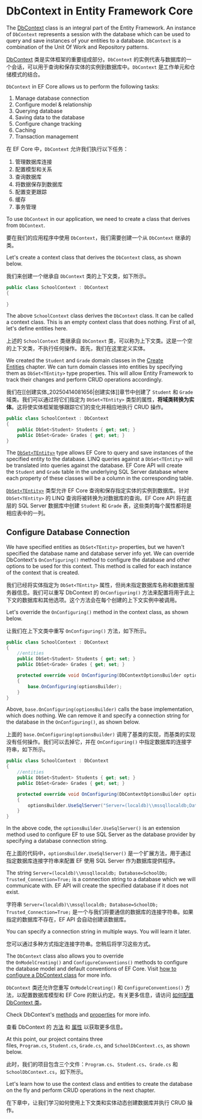 # DbContext in Entity Framework Core

The [DbContext](https://learn.microsoft.com/en-us/dotnet/api/microsoft.entityframeworkcore.dbcontext) class is an integral part of the Entity Framework. An instance of `DbContext` represents a session with the database which can be used to query and save instances of your entities to a database. `DbContext` is a combination of the Unit Of Work and Repository patterns.

[DbContext](https://learn.microsoft.com/en-us/dotnet/api/microsoft.entityframeworkcore.dbcontext) 类是实体框架的重要组成部分。`DbContext` 的实例代表与数据库的一个会话，可以用于查询和保存实体的实例到数据库中。`DbContext` 是工作单元和仓储模式的结合。

`DbContext` in EF Core allows us to perform the following tasks:

1.  Manage database connection
2.  Configure model & relationship
3.  Querying database
4.  Saving data to the database
5.  Configure change tracking
6.  Caching
7.  Transaction management

在 EF Core 中，`DbContext` 允许我们执行以下任务：

1. 管理数据库连接
2. 配置模型和关系
3. 查询数据库
4. 将数据保存到数据库
5. 配置变更跟踪
6. 缓存
7. 事务管理

To use `DbContext` in our application, we need to create a class that derives from `DbContext`.

要在我们的应用程序中使用 `DbContext`，我们需要创建一个从 `DbContext` 继承的类。

Let's create a context class that derives the `DbContext` class, as shown below.

我们来创建一个继承自 `DbContext` 类的上下文类，如下所示。

```csharp
public class SchoolContext : DbContext
{   
  
} 

```

The above `SchoolContext` class derives the `DbContext` class. It can be called a context class. This is an empty context class that does nothing. First of all, let's define entities here.

上述的 `SchoolContext` 类继承自 `DbContext` 类，可以称为上下文类。这是一个空的上下文类，不执行任何操作。首先，我们在这里定义实体。

We created the `Student` and `Grade` domain classes in the [Create Entities](https://www.entityframeworktutorial.net/efcore/create-entities.aspx) chapter. We can turn domain classes into entities by specifying them as `DbSet<TEntity>` type properties. This will allow Entity Framework to track their changes and perform CRUD operations accordingly.

我们在[[创建实体_20250414081656|创建实体]]章节中创建了 `Student` 和 `Grade` 域类。我们可以通过将它们指定为 `DbSet<TEntity>` 类型的属性，**将域类转换为实体**。这将使实体框架能够跟踪它们的变化并相应地执行 CRUD 操作。

```csharp
public class SchoolContext : DbContext
{     
    public DbSet<Student> Students { get; set; }
    public DbSet<Grade> Grades { get; set; }
} 
```

The [`DbSet<TEntity>`](https://learn.microsoft.com/en-us/dotnet/api/microsoft.entityframeworkcore.dbset-1) type allows EF Core to query and save instances of the specified entity to the database. LINQ queries against a `DbSet<TEntity>` will be translated into queries against the database. EF Core API will create the `Student` and `Grade` table in the underlying SQL Server database where each property of these classes will be a column in the corresponding table.

[`DbSet<TEntity>`](https://learn.microsoft.com/en-us/dotnet/api/microsoft.entityframeworkcore.dbset-1) 类型允许 EF Core 查询和保存指定实体的实例到数据库。针对 `DbSet<TEntity>` 的 LINQ 查询将被转换为对数据库的查询。EF Core API 将在底层的 SQL Server 数据库中创建 `Student` 和 `Grade` 表，这些类的每个属性都将是相应表中的一列。

## Configure Database Connection

We have specified entities as `DbSet<TEntity>` properties, but we haven't specified the database name and database server info yet. We can override DbContext's `OnConfiguring()` method to configure the database and other options to be used for this context. This method is called for each instance of the context that is created.

我们已经将实体指定为 `DbSet<TEntity>` 属性，但尚未指定数据库名称和数据库服务器信息。我们可以重写 DbContext 的 `OnConfiguring()` 方法来配置将用于此上下文的数据库和其他选项。这个方法会在每个创建的上下文实例中被调用。

Let's override the `OnConfiguring()` method in the context class, as shown below.

让我们在上下文类中重写 `OnConfiguring()` 方法，如下所示。

```csharp
public class SchoolContext : DbContext
{       
    //entities
    public DbSet<Student> Students { get; set; }
    public DbSet<Grade> Grades { get; set; }

    protected override void OnConfiguring(DbContextOptionsBuilder optionsBuilder)
    {
        base.OnConfiguring(optionsBuilder);
    }
} 
```

Above, `base.OnConfiguring(optionsBuilder)` calls the base implementation, which does nothing. We can remove it and specify a connection string for the database in the `OnConfiguring()`, as shown below.

上面的 `base.OnConfiguring(optionsBuilder)` 调用了基类的实现，而基类的实现没有任何操作。我们可以去掉它，并在 `OnConfiguring()` 中指定数据库的连接字符串，如下所示。

```csharp
public class SchoolContext : DbContext
{       
    //entities
    public DbSet<Student> Students { get; set; }
    public DbSet<Grade> Grades { get; set; }

    protected override void OnConfiguring(DbContextOptionsBuilder optionsBuilder)
    {
        optionsBuilder.UseSqlServer("Server=(localdb)\\mssqllocaldb;Database=SchoolDb;Trusted_Connection=True;");
    }
} 
```

In the above code, the `optionsBuilder.UseSqlServer()` is an extension method used to configure EF to use SQL Server as the database provider by specifying a database connection string.

在上面的代码中，`optionsBuilder.UseSqlServer()` 是一个扩展方法，用于通过指定数据库连接字符串来配置 EF 使用 SQL Server 作为数据库提供程序。

The string `Server=(localdb)\\mssqllocaldb; Database=SchoolDb; Trusted_Connection=True;` is a connection string to a database which we will communicate with. EF API will create the specified database if it does not exist.

字符串 `Server=(localdb)\\mssqllocaldb; Database=SchoolDb; Trusted_Connection=True;` 是一个与我们将要通信的数据库的连接字符串。如果指定的数据库不存在，EF API 会自动创建该数据库。

You can specify a connection string in multiple ways. You will learn it later.

您可以通过多种方式指定连接字符串。您稍后将学习这些方式。

The `DbContext` class also allows you to override the `OnModelCreating()` and `ConfigureConventions()` methods to configure the database model and default conventions of EF Core. Visit [how to configure a DbContext class](https://learn.microsoft.com/en-us/ef/core/dbcontext-configuration/) for more info.

`DbContext` 类还允许您重写 `OnModelCreating()` 和 `ConfigureConventions()` 方法，以配置数据库模型和 EF Core 的默认约定。有关更多信息，请访问 [如何配置 DbContext 类](https://learn.microsoft.com/zh-cn/ef/core/dbcontext-configuration/)。

Check DbContext's [methods](https://learn.microsoft.com/en-us/dotnet/api/microsoft.entityframeworkcore.dbcontext?#methods) and [properties](https://learn.microsoft.com/en-us/dotnet/api/microsoft.entityframeworkcore.dbcontext?#properties) for more info.

查看 DbContext 的 [方法](https://learn.microsoft.com/zh-cn/dotnet/api/microsoft.entityframeworkcore.dbcontext?#methods) 和 [属性](https://learn.microsoft.com/zh-cn/dotnet/api/microsoft.entityframeworkcore.dbcontext?#properties) 以获取更多信息。

At this point, our project contains three files, `Program.cs`, `Student.cs`, `Grade.cs`, and `SchoolDbContext.cs`, as shown below.

此时，我们的项目包含三个文件：`Program.cs`、`Student.cs`、`Grade.cs` 和 `SchoolDbContext.cs`，如下所示。

Let's learn how to use the context class and entities to create the database on the fly and perform CRUD operations in the next chapter.

在下章中，让我们学习如何使用上下文类和实体动态创建数据库并执行 CRUD 操作。